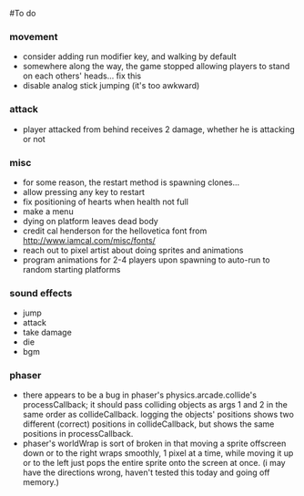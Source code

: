 #To do

### movement
* consider adding run modifier key, and walking by default
* somewhere along the way, the game stopped allowing players to stand on each others' heads... fix this
* disable analog stick jumping (it's too awkward)

### attack
* player attacked from behind receives 2 damage, whether he is attacking or not

### misc
* for some reason, the restart method is spawning clones...
* allow pressing any key to restart
* fix positioning of hearts when health not full
* make a menu
* dying on platform leaves dead body
* credit cal henderson for the hellovetica font from http://www.iamcal.com/misc/fonts/
* reach out to pixel artist about doing sprites and animations
* program animations for 2-4 players upon spawning to auto-run to random starting platforms

### sound effects
* jump
* attack
* take damage
* die
* bgm

### phaser
* there appears to be a bug in phaser's physics.arcade.collide's processCallback; it should pass colliding objects as args 1 and 2 in the same order as collideCallback. logging the objects' positions shows two different (correct) positions in collideCallback, but shows the same positions in processCallback.
* phaser's worldWrap is sort of broken in that moving a sprite offscreen down or to the right wraps smoothly, 1 pixel at a time, while moving it up or to the left just pops the entire sprite onto the screen at once. (i may have the directions wrong, haven't tested this today and going off memory.)